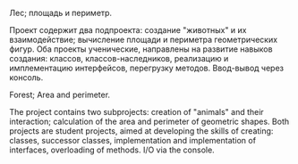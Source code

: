 Лес; площадь и периметр.

Проект содержит два подпроекта: создание "животных" и их взаимодействие; вычисление площади и периметра геометрических фигур. Оба проекты ученические, направлены на развитие навыков создания: классов, классов-наследников, реализацию и имплементацию интерфейсов, перегрузку методов. Ввод-вывод через консоль.

Forest; Area and perimeter.

The project contains two subprojects: creation of "animals" and their interaction; calculation of the area and perimeter of geometric shapes. Both projects are student projects, aimed at developing the skills of creating: classes, successor classes, implementation and implementation of interfaces, overloading of methods. I/O via the console.